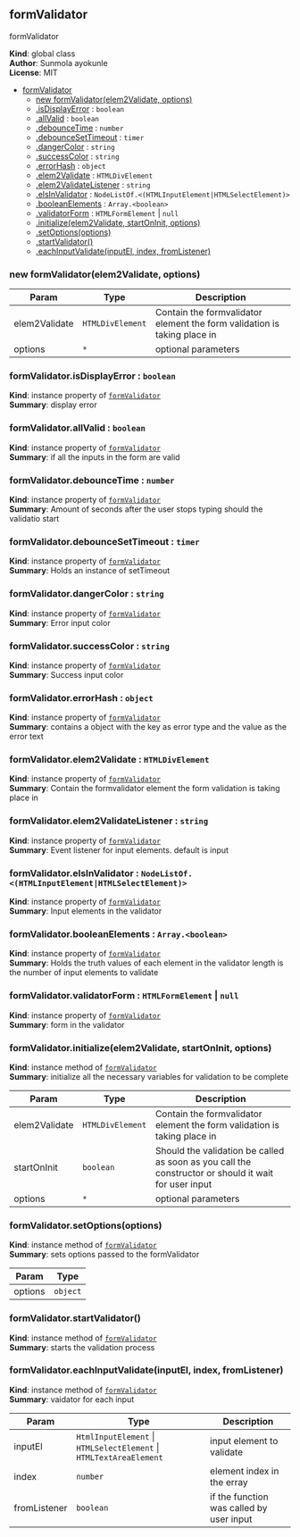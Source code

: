 <a name="formValidator"></a>

## formValidator
formValidator

**Kind**: global class  
**Author**: Sunmola ayokunle  
**License**: MIT  

* [formValidator](#formValidator)
    * [new formValidator(elem2Validate, options)](#new_formValidator_new)
    * [.isDisplayError](#formValidator+isDisplayError) : <code>boolean</code>
    * [.allValid](#formValidator+allValid) : <code>boolean</code>
    * [.debounceTime](#formValidator+debounceTime) : <code>number</code>
    * [.debounceSetTimeout](#formValidator+debounceSetTimeout) : <code>timer</code>
    * [.dangerColor](#formValidator+dangerColor) : <code>string</code>
    * [.successColor](#formValidator+successColor) : <code>string</code>
    * [.errorHash](#formValidator+errorHash) : <code>object</code>
    * [.elem2Validate](#formValidator+elem2Validate) : <code>HTMLDivElement</code>
    * [.elem2ValidateListener](#formValidator+elem2ValidateListener) : <code>string</code>
    * [.elsInValidator](#formValidator+elsInValidator) : <code>NodeListOf.&lt;(HTMLInputElement\|HTMLSelectElement)&gt;</code>
    * [.booleanElements](#formValidator+booleanElements) : <code>Array.&lt;boolean&gt;</code>
    * [.validatorForm](#formValidator+validatorForm) : <code>HTMLFormElement</code> \| <code>null</code>
    * [.initialize(elem2Validate, startOnInit, options)](#formValidator+initialize)
    * [.setOptions(options)](#formValidator+setOptions)
    * [.startValidator()](#formValidator+startValidator)
    * [.eachInputValidate(inputEl, index, fromListener)](#formValidator+eachInputValidate)

<a name="new_formValidator_new"></a>

### new formValidator(elem2Validate, options)

| Param | Type | Description |
| --- | --- | --- |
| elem2Validate | <code>HTMLDivElement</code> | Contain the formvalidator element the form validation is taking place in |
| options | <code>\*</code> | optional parameters |

<a name="formValidator+isDisplayError"></a>

### formValidator.isDisplayError : <code>boolean</code>
**Kind**: instance property of [<code>formValidator</code>](#formValidator)  
**Summary**: display error  
<a name="formValidator+allValid"></a>

### formValidator.allValid : <code>boolean</code>
**Kind**: instance property of [<code>formValidator</code>](#formValidator)  
**Summary**: if all the inputs in the form are valid  
<a name="formValidator+debounceTime"></a>

### formValidator.debounceTime : <code>number</code>
**Kind**: instance property of [<code>formValidator</code>](#formValidator)  
**Summary**: Amount of seconds after the user stops typing should the validatio start  
<a name="formValidator+debounceSetTimeout"></a>

### formValidator.debounceSetTimeout : <code>timer</code>
**Kind**: instance property of [<code>formValidator</code>](#formValidator)  
**Summary**: Holds an instance of setTimeout  
<a name="formValidator+dangerColor"></a>

### formValidator.dangerColor : <code>string</code>
**Kind**: instance property of [<code>formValidator</code>](#formValidator)  
**Summary**: Error input color  
<a name="formValidator+successColor"></a>

### formValidator.successColor : <code>string</code>
**Kind**: instance property of [<code>formValidator</code>](#formValidator)  
**Summary**: Success input color  
<a name="formValidator+errorHash"></a>

### formValidator.errorHash : <code>object</code>
**Kind**: instance property of [<code>formValidator</code>](#formValidator)  
**Summary**: contains a object with the key as error type and the value as the error text  
<a name="formValidator+elem2Validate"></a>

### formValidator.elem2Validate : <code>HTMLDivElement</code>
**Kind**: instance property of [<code>formValidator</code>](#formValidator)  
**Summary**: Contain the formvalidator element the form validation is taking place in  
<a name="formValidator+elem2ValidateListener"></a>

### formValidator.elem2ValidateListener : <code>string</code>
**Kind**: instance property of [<code>formValidator</code>](#formValidator)  
**Summary**: Event listener for input elements. default is input  
<a name="formValidator+elsInValidator"></a>

### formValidator.elsInValidator : <code>NodeListOf.&lt;(HTMLInputElement\|HTMLSelectElement)&gt;</code>
**Kind**: instance property of [<code>formValidator</code>](#formValidator)  
**Summary**: Input elements in the validator  
<a name="formValidator+booleanElements"></a>

### formValidator.booleanElements : <code>Array.&lt;boolean&gt;</code>
**Kind**: instance property of [<code>formValidator</code>](#formValidator)  
**Summary**: Holds the truth values of each element in the validator length is the number of input elements to validate  
<a name="formValidator+validatorForm"></a>

### formValidator.validatorForm : <code>HTMLFormElement</code> \| <code>null</code>
**Kind**: instance property of [<code>formValidator</code>](#formValidator)  
**Summary**: form in the validator  
<a name="formValidator+initialize"></a>

### formValidator.initialize(elem2Validate, startOnInit, options)
**Kind**: instance method of [<code>formValidator</code>](#formValidator)  
**Summary**: initialize all the necessary variables for validation to be complete  

| Param | Type | Description |
| --- | --- | --- |
| elem2Validate | <code>HTMLDivElement</code> | Contain the formvalidator element the form validation is taking place in |
| startOnInit | <code>boolean</code> | Should the validation be called as soon as you call the constructor or should it wait for user input |
| options | <code>\*</code> | optional parameters |

<a name="formValidator+setOptions"></a>

### formValidator.setOptions(options)
**Kind**: instance method of [<code>formValidator</code>](#formValidator)  
**Summary**: sets options passed to the formValidator  

| Param | Type |
| --- | --- |
| options | <code>object</code> | 

<a name="formValidator+startValidator"></a>

### formValidator.startValidator()
**Kind**: instance method of [<code>formValidator</code>](#formValidator)  
**Summary**: starts the validation process  
<a name="formValidator+eachInputValidate"></a>

### formValidator.eachInputValidate(inputEl, index, fromListener)
**Kind**: instance method of [<code>formValidator</code>](#formValidator)  
**Summary**: vaidator for each input  

| Param | Type | Description |
| --- | --- | --- |
| inputEl | <code>HtmlInputElement</code> \| <code>HTMLSelectElement</code> \| <code>HTMLTextAreaElement</code> | input element to validate |
| index | <code>number</code> | element index in the erray |
| fromListener | <code>boolean</code> | if the function was called by user input |

